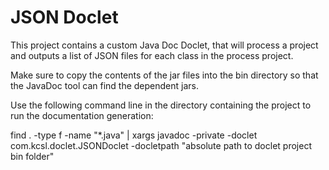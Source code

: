 # JSON Doclet

This project contains a custom Java Doc Doclet, that will process a project and outputs a list of JSON files for each class in the process project.

Make sure to copy the contents of the jar files into the bin directory so that the JavaDoc tool can find the dependent jars.

Use the following command line in the directory containing the project to run the documentation generation:

find . -type f -name "*.java" | xargs javadoc -private -doclet com.kcsl.doclet.JSONDoclet -docletpath "absolute path to doclet project bin folder"
